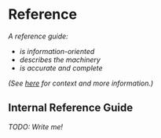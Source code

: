 # Reference

_A reference guide:_

- _is information-oriented_
- _describes the machinery_
- _is accurate and complete_

_(See [here](https://www.divio.com/blog/documentation/) for context and more information.)_

## Internal Reference Guide

_TODO: Write me!_